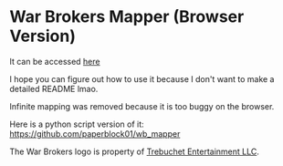 # War Brokers Mapper (Browser Version)

It can be accessed [here](https://paperblock01.github.io/War-Brokers-Mapper-for-Browser/)

I hope you can figure out how to use it because I don't want to make a detailed README lmao.

Infinite mapping was removed because it is too buggy on the browser.

Here is a python script version of it: https://github.com/paperblock01/wb_mapper

The War Brokers logo is property of [Trebuchet Entertainment LLC](https://www.trebuchetent.com/).
